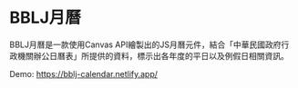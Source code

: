 # BBLJ月曆

BBLJ月曆是一款使用Canvas API繪製出的JS月曆元件，結合「中華民國政府行政機關辦公日曆表」所提供的資料，標示出各年度的平日以及例假日相關資訊。

Demo:
https://bblj-calendar.netlify.app/
